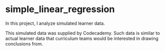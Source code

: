 # simple_linear_regression
In this project, I analyze simulated learner data.

This simulated data was supplied by Codecademy. Such data is similar to actual learner data that curriculum teams would be interested in drawing conclusions from.
